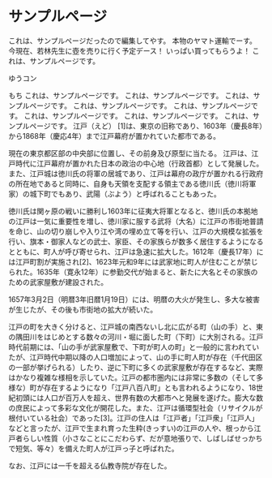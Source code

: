 # サンプルページ
これは、サンプルページだったので編集してやす。
本物のヤマト運輸でーす。
今現在、若林先生に壺を売りに行く予定デース！
いっぱい買ってもらうよ！
これは、サンプルページです。

ゆうコン

もち
これは、サンプルページです。
これは、サンプルページです。
これは、サンプルページです。
これは、サンプルページです。
これは、サンプルページです。
これは、サンプルページです。
これは、サンプルページです。
これは、サンプルページです。
江戸（えど） [1]は、東京の旧称であり、1603年（慶長8年）から1868年（慶応4年）まで江戸幕府が置かれていた都市である。

現在の東京都区部の中央部に位置し、その前身及び原型に当たる。
江戸は、江戸時代に江戸幕府が置かれた日本の政治の中心地（行政首都）として発展した。また、江戸城は徳川氏の将軍の居城であり、江戸は幕府の政庁が置かれる行政府の所在地であると同時に、自身も天領を支配する領主である徳川氏（徳川将軍家）の城下町でもあり、武陽（ぶよう）と呼ばれることもあった。

徳川氏は関ヶ原の戦いに勝利し1603年に征夷大将軍となると、徳川氏の本拠地の江戸は一気に重要性を増し、徳川家に服する武将（大名）に江戸の市街地普請を命じ、山の切り崩しや入り江や湾の埋め立て等を行い、江戸の大規模な拡張を行い、旗本・御家人などの武士、家臣、その家族らが数多く居住するようになるとともに、町人が呼び寄せられ、江戸は急速に拡大した。1612年（慶長17年）には江戸町割が実施され[2]、1623年元和9年には武家地に町人が住むことが禁じられた。1635年（寛永12年）に参勤交代が始まると、新たに大名とその家族のための武家屋敷が建設された。

1657年3月2日（明暦3年旧暦1月19日）には、明暦の大火が発生し、多大な被害が生じたが、その後も市街地の拡大が続いた。

江戸の町を大きく分けると、江戸城の南西ないし北に広がる町（山の手）と、東の隅田川をはじめとする数々の河川・堀に面した町（下町）に大別される。江戸時代前期には、「山の手が武家屋敷で、下町が町人の町」と一般的に言われていたが、江戸時代中期以降の人口増加によって、山の手に町人町が存在（千代田区の一部が挙げられる）したり、逆に下町に多くの武家屋敷が存在するなど、実際はかなり複雑な様相を示していた。江戸の都市圏内には非常に多数の（そして多様な）町が存在するようになり「江戸八百八町」とも言われるようになり、18世紀初頭には人口が百万人を超え、世界有数の大都市へと発展を遂げた。膨大な数の庶民によって多彩な文化が開花した。また、江戸は循環型社会（リサイクルが根付いている社会）であった[3]。江戸の住人は「江戸者」「江戸衆」「江戸人」などと言ったが、江戸で生まれ育った生粋(きっすい)の江戸の人や、根っから江戸者らしい性質（小さなことにこだわらず、だが意地張りで、しばしばせっかちで短気、等々）を備えた町人が江戸っ子と呼ばれた。

なお、江戸には一千を超える仏教寺院が存在した。
